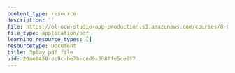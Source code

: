 ```yaml
---
content_type: resource
description: ''
file: https://ol-ocw-studio-app-production.s3.amazonaws.com/courses/8-01sc-classical-mechanics-fall-2016/20ae8438ec9cbe7bced93b8ffe5ce6f7_dlJtUvRaGdE.pdf
file_type: application/pdf
learning_resource_types: []
resourcetype: Document
title: 3play pdf file
uid: 20ae8438-ec9c-be7b-ced9-3b8ffe5ce6f7
---
```


